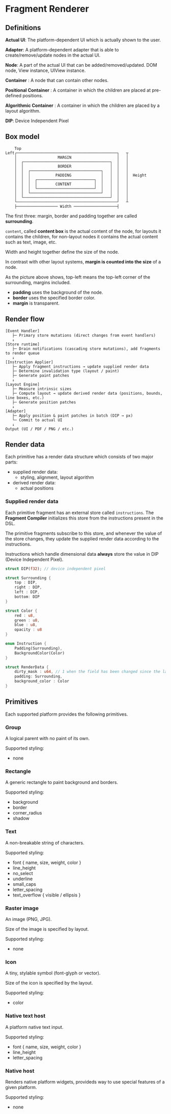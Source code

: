 # Fragment Renderer

## Definitions

**Actual UI**: The platform-dependent UI which is actually shown to the user.

**Adapter**: A platform-dependent adapter that is able to create/remove/update nodes in the actual UI.

**Node**: A part of the actual UI that can be added/removed/updated. DOM node, View instance, UIView instance.

**Container** : A node that can contain other nodes.

**Positional Container** : A container in which the children are placed at pre-defined positions.

**Algorithmic Container** : A container in which the children are placed by a layout algorithm.

**DIP**: Device Independent Pixel

## Box model

```text
    Top
Left┌────────────────────────────────────────────┐   ┬
    │                  MARGIN                    │   │
    │  ┌──────────────────────────────────────┐  │   │
    │  │               BORDER                 │  │   │
    │  │  ┌───────────────────────────────┐   │  │   │
    │  │  │           PADDING             │   │  │   │  Height
    │  │  │  ┌─────────────────────────┐  │   │  │   │
    │  │  │  │        CONTENT          │  │   │  │   │
    │  │  │  └─────────────────────────┘  │   │  │   │
    │  │  └───────────────────────────────┘   │  │   │
    │  └──────────────────────────────────────┘  │   │
    └────────────────────────────────────────────┘   ┴ 
    ├────────────────── Width ───────────────────┤
```

The first three: margin, border and padding together are called **surrounding**.

`content`, called **content box** is the actual content of the node, for layouts it 
contains the children, for non-layout nodes it contains the actual content such as 
text, image, etc.

Width and height together define the size of the node.

In contrast with other layout systems, **margin is counted into the size** of a node.

As the picture above shows, top-left means the top-left corner of the surrounding,
margins included.

- **padding** uses the background of the node.
- **border** uses the specified border color.
- **margin** is transparent.

## Render flow

```text
[Event Handler]
   ├─ Primary store mutations (direct changes from event handlers)
   ↓
[Store runtime] 
   ├─ Drain notifications (cascading store mutations), add fragments to render queue
   ↓
[Instruction Applier]
   ├─ Apply fragment instructions → update supplied render data
   ├─ Determine invalidation type (layout / paint)
   ├─ Generate paint patches
   ↓
[Layout Engine]
   ├─ Measure intrinsic sizes
   ├─ Compute layout → update derived render data (positions, bounds, line boxes, etc.)
   ├─ Generate position patches
   ↓
[Adapter]
   ├─ Apply position & paint patches in batch (DIP → px)
   └─ Commit to actual UI
   ↓
Output (UI / PDF / PNG / etc.)
```

## Render data

Each primitive has a render data structure which consists of two major parts:

- supplied render data:
    - styling, alignment, layout algorithm
- derived render data:
    - actual positions

### Supplied render data

Each primitive fragment has an external store called `instructions`. The
 **Fragment Compiler** initializes this store from the instructions present in
the DSL.

The primitive fragments subscribe to this store, and whenever the value of the 
store changes, they update the supplied render data according to the instructions.

Instructions which handle dimensional data **always** store the value in DIP
(Device Independent Pixel).

```rust
struct DIP(f32); // device independent pixel

struct Surrounding {
    top : DIP,
    right : DIP,
    left : DIP,
    bottom: DIP
}

struct Color {
    red : u8,
    green : u8,
    blue : u8,
    opacity : u8
}

enum Instruction {
    Padding(Surrounding),
    BackgroundColor(Color)
}

struct RenderData {
    dirty_mask : u64, // 1 when the field has been changed since the last render
    padding: Surrounding,
    background_color : Color
}
```

## Primitives

Each supported platform provides the following primitives.

### Group

A logical parent with no paint of its own.

Supported styling:

- none

### Rectangle

A generic rectangle to paint background and borders.

Supported styling:

- background
- border
- corner_radius
- shadow

### Text

A non-breakable string of characters.

Supported styling:

- font { name, size, weight, color }
- line_height
- no_select
- underline
- small_caps
- letter_spacing
- text_overflow { visible / ellipsis }

### Raster image

An image (PNG, JPG).

Size of the image is specified by layout.

Supported styling:

- none

### Icon

A tiny, stylable symbol (font-glyph or vector).

Size of the icon is specified by the layout.

Supported styling:

- color

### Native text host

A platform native text input.

Supported styling:

- font { name, size, weight, color }
- line_height
- letter_spacing

### Native host

Renders native platform widgets, provideds way to use special features of a given platform.

Supported styling:

- none